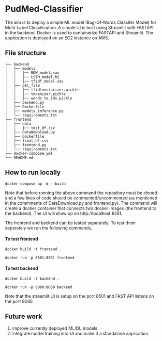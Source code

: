 # PudMed-Classifier

The aim is to deploy a simple ML model (Bag-Of-Words Classifer Model) for Multi-Label Classification. A simple UI is built using Streamlit with FASTAPI in the backend. Docker is used to containerize FASTAPI and Streamlit. The application is deployed on an EC2 instance on AWS.

## File structure

```
├── backend
│   ├── models
│   │   ├── BOW_model.sav
│   │   ├── LSTM_model.h5
│   │   ├── tfidf_model.sav
│   ├── pkl_file
│   │   ├── tfidfvectorizer.pickle
│   │   ├── tokenizer.pickle
│   │   ├── words_to_idx.pickle
│   ├── backend.py
│   ├── Dockerfile
│   ├── models_inference.py
│   └── requirements.txt
├── frontend
│   ├── data
│   │   ├── test_df.csv
│   ├── DataDownload.py
│   ├── Dockerfile
│   ├── final_df.csv
│   ├── frontend.py
│   └── requirements.txt
├── docker-compose.yml
└── README.md
```

## How to run locally

```
docker-compose up -d --build
```

Note that before running the above command the repository must be cloned and a few lines of code should be commented/uncommented (as mentioned in the commments of DataDownload.py and frontend.py). The command will create a docker container that connects two docker images (the frontend to the backend). The UI will show up on   http://localhost:8501.


The frontend and backend can be tested separately. To test them separately we run the following commands, 

#### To test frontend
```
docker build -t frontend .
```

```
docker run -p 8501:8501 frontend
``` 
#### To test backend
```
docker build -t backend .
```

```
docker run -p 8080:8080 backend
``` 

Note that the streamlit UI is setup on the port 8501 and FAST API listens on the port 8080. 

## Future work

1. Improve currently deployed ML/DL models
2. Integrate model training into UI and make it a standalone application





